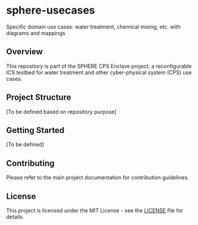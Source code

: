 # sphere-usecases

Specific domain use cases: water treatment, chemical mixing, etc. with diagrams and mappings

## Overview

This repository is part of the SPHERE CPS Enclave project, a reconfigurable ICS testbed for water treatment and other cyber-physical system (CPS) use cases.

## Project Structure

[To be defined based on repository purpose]

## Getting Started

[To be defined]

## Contributing

Please refer to the main project documentation for contribution guidelines.

## License

This project is licensed under the MIT License - see the [LICENSE](LICENSE) file for details.
